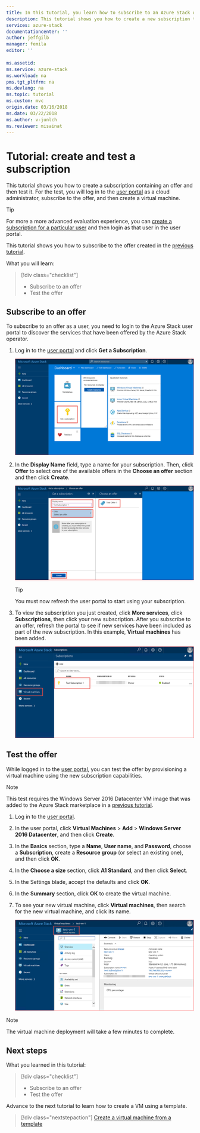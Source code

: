 ```yaml
---
title: In this tutorial, you learn how to subscribe to an Azure Stack offer | Microsoft Docs
description: This tutorial shows you how to create a new subscription to Azure Stack services and test the offer by creating a test virtual machine.
services: azure-stack
documentationcenter: ''
author: jeffgilb
manager: femila
editor: ''

ms.assetid: 
ms.service: azure-stack
ms.workload: na
pms.tgt_pltfrm: na
ms.devlang: na
ms.topic: tutorial
ms.custom: mvc
origin.date: 03/16/2018
ms.date: 03/22/2018
ms.author: v-junlch
ms.reviewer: misainat
---
```


# Tutorial: create and test a subscription
This tutorial shows you how to create a subscription containing an offer and then test it. 
For the test, you will log in to the [user portal](https://portal.local.azurestack.external) as a cloud administrator, subscribe to the offer, and then create a virtual machine.

> [!TIP]
> For more a more advanced evaluation experience, you can [create a subscription for a particular user](/azure-stack/azure-stack-subscribe-plan-provision-vm#create-a-subscription-as-a-cloud-operator) and then login as that user in the user portal. 

This tutorial shows you how to subscribe to the offer created in the [previous tutorial](asdk-offer-services.md).

What you will learn:

> [!div class="checklist"]
> * Subscribe to an offer 
> * Test the offer

## Subscribe to an offer
To subscribe to an offer as a user, you need to login to the Azure Stack user portal to discover the services that have been offered by the Azure Stack operator.

1. Log in to the [user portal](https://portal.local.azurestack.external) and click **Get a Subscription**.

   ![Get a subscription](./media/asdk-subscribe-services/get-subscription.png)

2. In the **Display Name** field, type a name for your subscription. Then, click **Offer** to select one of the available offers in the **Choose an offer** section and then click **Create**.

   ![Create an offer](./media/asdk-subscribe-services/create-subscription.png)

   > [!TIP]
   > You must now refresh the user portal to start using your subscription.

3. To view the subscription you just created, click **More services**, click **Subscriptions**, then click your new subscription. After you subscribe to an offer, refresh the portal to see if new services have been included as part of the new subscription. In this example, **Virtual machines** has been added.

   ![View subscription](./media/asdk-subscribe-services/view-subscription.png)


## Test the offer
While logged in to the [user portal](https://portal.local.azurestack.external), you can test the offer by provisioning a virtual machine using the new subscription capabilities. 

> [!NOTE]
> This test requires the Windows Server 2016 Datacenter VM image that was added to the Azure Stack marketplace in a [previous tutorial](asdk-marketplace-item.md). 

1. Log in to the [user portal](https://portal.local.azurestack.external).

2. In the user portal, click **Virtual Machines** > **Add** > **Windows Server 2016 Datacenter**, and then click **Create**.

3. In the **Basics** section, type a **Name**, **User name**, and **Password**, choose a **Subscription**, create a **Resource group** (or select an existing one), and then click **OK**.

4. In the **Choose a size** section, click **A1 Standard**, and then click **Select**.  

5. In the Settings blade, accept the defaults and click **OK**.

6. In the **Summary** section, click **OK** to create the virtual machine.  

7. To see your new virtual machine, click **Virtual machines**, then search for the new virtual machine, and click its name.

    ![All resources](./media/asdk-subscribe-services/view-vm.png)

> [!NOTE]
> The virtual machine deployment will take a few minutes to complete.


## Next steps

What you learned in this tutorial:

> [!div class="checklist"]
> * Subscribe to an offer 
> * Test the offer

Advance to the next tutorial to learn how to create a VM using a template.

> [!div class="nextstepaction"]
> [Create a virtual machine from a template](asdk-create-vm-template.md)

